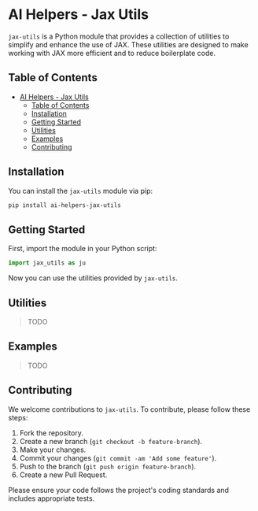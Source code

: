# AI Helpers - Jax Utils

`jax-utils` is a Python module that provides a collection of utilities to simplify and enhance the use of JAX. These utilities are designed to make working with JAX more efficient and to reduce boilerplate code.

## Table of Contents

- [AI Helpers - Jax Utils](#ai-helpers---jax-utils)
  - [Table of Contents](#table-of-contents)
  - [Installation](#installation)
  - [Getting Started](#getting-started)
  - [Utilities](#utilities)
  - [Examples](#examples)
  - [Contributing](#contributing)

## Installation

You can install the `jax-utils` module via pip:

```bash
pip install ai-helpers-jax-utils
```

## Getting Started

First, import the module in your Python script:

```python
import jax_utils as ju
```

Now you can use the utilities provided by `jax-utils`.

## Utilities
 > TODO

## Examples
> TODO

## Contributing

We welcome contributions to `jax-utils`. To contribute, please follow these steps:

1. Fork the repository.
2. Create a new branch (`git checkout -b feature-branch`).
3. Make your changes.
4. Commit your changes (`git commit -am 'Add some feature'`).
5. Push to the branch (`git push origin feature-branch`).
6. Create a new Pull Request.

Please ensure your code follows the project's coding standards and includes appropriate tests.